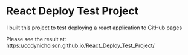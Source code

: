 # React Deploy Test Project

I built this project to test deploying a react application to GitHub pages

Please see the result at: https://codynicholson.github.io/React_Deploy_Test_Project/
